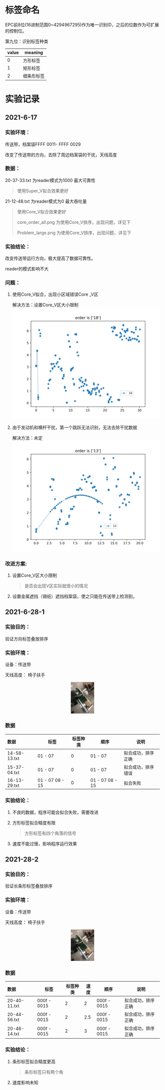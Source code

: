 # 标签命名

EPC前8位(16进制范围0~4294967295)作为唯一识别ID，之后的位数作为可扩展的控制位。

第九位：识别标签种类

| value | meaning    |
| ----- | ---------- |
| 0     | 方形标签   |
| 1     | 矩形标签   |
| 2     | 细条形标签 |

# 实验记录

## 2021-6-17

### 实验环境：

传送带，档案袋FFFF 0011- FFFF 0029

改变了传送带的方向，去除了周边档案袋的干扰，天线高度

### 数据：

20-37-33.txt 为reader模式为1000 最大可靠性

> 使用Super_V拟合效果更好

21-12-48.txt 为reader模式为0 最大吞吐量

>  使用Core_V拟合效果更好
>
> core_order_all.png 为使用Core_V排序，出现问题，详见下
>
> Problem_large.png 为使用Core_V排序，出现问题，详见下

### 实验结论：

改变传送带运行方向，极大提高了数据可靠性。

reader的模式影响不大

### 问题：

1. 使用Core_V拟合，出现小区域错误Core _V区

   解决方法：设置Core_V区大小限制![Problem_small](.\data\2021-06-17\Problem_small.png)

2. 由于发动机和横杆干扰，第一个跳跃无法识别，无法去除干扰数据

   解决方法：未定![Problem_large](.\data\2021-06-17\Problem_large.png)

### 改进方案:

1. 设置Core_V区大小限制

   > 是否会出现V区实际就很小的情况

2. 设置金属遮挡（锡纸）遮挡档案袋，使之只能在传送带上检测到。

## 2021-6-28-1 

### 实验目的：

验证方向标签叠放排序


### 实验环境：

设备：传送带

天线高度： 椅子扶手

<center> <img src=".\data\2021-06-27\env.jpg" style="zoom:10%;"> </center>

### 数据

| 数据         | 标签            | 标签种类 | 顺序            | 说明               |
| :----------- | --------------- | -------- | --------------- | ------------------ |
| 14-58-13.txt | 01 - 07         | 0        | 01 - 07         | 拟合成功，排序正确 |
| 15-37-04.txt | 01 - 07         | 0        | 01 - 07         | 拟合成功，排序错误 |
| 16-13-29.txt | 01 - 07 08 - 15 | 0        | 01 - 07 08 - 15 | 拟合失败           |

### 实验结论：

1. 不良的数据，程序可能会拟合失败，需要改进

2. 方形标签拟合精度有限

   > 方形标签有四个角落的信号

3. 速度不能过慢，影响程序运行效果

## 2021-28-2

### 实验目的：

验证长条形标签叠放排序


### 实验环境：

设备：传送带

天线高度： 椅子扶手

<center> <img src=".\data\2021-06-27\env.jpg" style="zoom:10%;"> </center>

### 数据

| 数据         | 标签        | 标签种类 | 速度 | 顺序        | 说明               |
| :----------- | ----------- | -------- | ---- | ----------- | ------------------ |
| 20-40-11.txt | 000f - 0015 | 2        | 2    | 000f - 0015 | 拟合成功，排序正确 |
| 20-44-56.txt | 000f - 0015 | 2        | 2.5  | 000f - 0015 | 拟合成功，排序正确 |
| 20-46-14.txt | 000f - 0015 | 2        | 3    | 000f - 0015 | 拟合成功，排序正确 |

### 实验结论：

1. 条形标签拟合精度更高

   > 条形标签只有两个角

2. 速度影响未知



